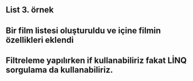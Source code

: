 ## List 3. örnek
## Bir film listesi oluşturuldu ve içine filmin özellikleri eklendi
## Filtreleme yapılırken if kullanabiliriz fakat LİNQ sorgulama da kullanabiliriz. 
